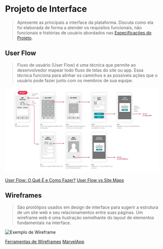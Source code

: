 
# Projeto de Interface

> Apresente as principais a interface da plataforma. Discuta como ela
> foi elaborada de forma a atender os requisitos funcionais, não
> funcionais e histórias de usuário abordados nas [Especificações do
> Projeto](2-Especificação.md).

## User Flow
> Fluxo de usuário (User Flow) é uma técnica que permite ao desenvolvedor
> mapear todo fluxo de telas do site ou app. Essa técnica funciona
> para alinhar os caminhos e as possíveis ações que o usuário pode
> fazer junto com os membros de sua equipe.

![Exemplo de UserFlow](images/userflow.jpg)

[User Flow: O Quê É e Como Fazer?](https://medium.com/7bits/fluxo-de-usu%C3%A1rio-user-flow-o-que-%C3%A9-como-fazer-79d965872534)
[User Flow vs Site Maps](http://designr.com.br/sitemap-e-user-flow-quais-as-diferencas-e-quando-usar-cada-um/)


## Wireframes
> São protótipos usados em design de interface para sugerir a
> estrutura de um site web e seu relacionamentos entre suas
> páginas. Um wireframe web é uma ilustração semelhante do
> layout de elementos fundamentais na interface.

![Exemplo de Wireframe](images/exemplo-wireframe.png)

[Ferramentas de Wireframes](https://rockcontent.com/blog/wireframes/)
[MarvelApp](https://marvelapp.com/developers/documentation/tutorials/)
